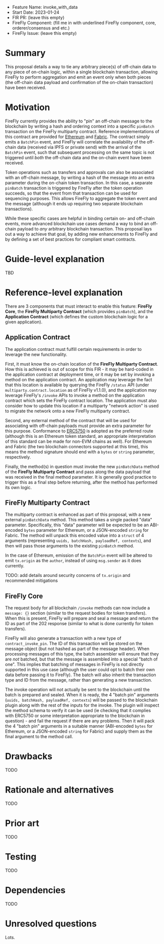 - Feature Name: invoke_with_data
- Start Date: 2023-01-24
- FIR PR: (leave this empty)
- FireFly Component: (fill me in with underlined FireFly component, core, orderer/consensus and etc.)
- FireFly Issue: (leave this empty)

# Summary

[summary]: #summary

This proposal details a way to tie any arbitrary piece(s) of off-chain data to any piece of on-chain
logic, within a single blockchain transaction, allowing FireFly to perform aggregation and emit an
event only when both pieces (the off-chain data payload and confirmation of the on-chain transaction)
have been received.

# Motivation

[motivation]: #motivation

FireFly currently provides the ability to "pin" an off-chain message to the blockchain by writing a hash
and ordering context into a specific `pinBatch` transaction on the FireFly multiparty contract.
Reference implementations of this contract are provided for
[Ethereum](https://github.com/hyperledger/firefly/tree/main/smart_contracts/ethereum/solidity_firefly) and
[Fabric](https://github.com/hyperledger/firefly/tree/main/smart_contracts/fabric/firefly-go). The
contract simply emits a `BatchPin` event, and FireFly will correlate the availability of the off-chain
data (received via IPFS or private send) with the arrival of the `BatchPin` event, such that
subsequent processing on the same topic is not triggered until _both_ the off-chain data and the on-chain
event have been received.

Token operations such as transfers and approvals can also be associated with an off-chain message, by
writing a hash of the message into an extra parameter during the on-chain token transaction. In this case,
a separate `pinBatch` transaction is triggered by FireFly after the token operation succeeds, so that the
event from that transaction can be used for sequencing purposes. This allows FireFly to aggregate the
token event and the message (although it ends up requiring two separate blockchain transactions).

While these specific cases are helpful in binding certain on- and off-chain events, more advanced
blockchain use cases demand a way to bind an off-chain payload to _any_ arbitrary blockchain transaction.
This proposal lays out a way to achieve that goal, by adding new enhancements to FireFly and by defining
a set of best practices for compliant smart contracts.

# Guide-level explanation

[guide-level-explanation]: #guide-level-explanation

TBD

# Reference-level explanation

[reference-level-explanation]: #reference-level-explanation

There are 3 components that must interact to enable this feature: **FireFly Core**, the
**FireFly Multiparty Contract** (which provides `pinBatch`), and the **Application Contract** (which
defines the custom blockchain logic for a given application).

## Application Contract

The application contract must fulfill certain requirements in order to leverage the new functionality.

First, it must know the on-chain location of the **FireFly Multiparty Contract**. How this is achieved
is out of scope for this FIR - it may be hard-coded in the application contract at deployment time, or it
may be set by invoking a method on the application contract. An application may leverage the fact that
this location is available by querying the FireFly `/status` API (under `multiparty.contract.location`
as of FireFly v1.1.0), and the application may leverage FireFly's `/invoke` APIs to invoke a method on
the application contract which sets the FireFly contract location. The application must also consider
how to update this location if a multiparty "network action" is used to migrate the network onto a new
FireFly multiparty contract.

Second, any external method of the contract that will be used for associating with off-chain payloads
must provide an extra parameter for this purpose. Conformance to
[ERC5750](https://eips.ethereum.org/EIPS/eip-5750) is adopted as the preferred route (although this is
an Ethereum token standard, an appropriate interpretation of this standard can be made for non-EVM
chains as well). For Ethereum and Fabric (the two blockchain connectors supported at this time), this
means the method signature should end with a `bytes` or `string` parameter, respectively.

Finally, the method(s) in question must invoke the new `pinBatchData` method of the
**FireFly Multiparty Contract** and pass along the data payload that was received in the final method
parameter. It is generally good practice to trigger this as a final step before returning, after the
method has performed its own logic.

## FireFly Multiparty Contract

The multiparty contract is enhanced as part of this proposal, with a new external `pinBatchData` method.
This method takes a single packed "data" parameter. Specifically, this "data" parameter will be
expected to be an ABI-encoded `bytes` parameter for Ethereum, or a JSON-encoded `string` for Fabric.
The method will unpack this encoded value into a `struct` of 4 arguments (representing
`uuids, batchHash, payloadRef, contexts`), and then will pass those arguments to the existing `pinBatch`
method.

In the case of Ethereum, emission of the `BatchPin` event will be altered to emit `tx.origin` as the
`author`, instead of using `msg.sender` as it does currently.

TODO: add details around security concerns of `tx.origin` and recommended mitigations

## FireFly Core

The request body for all blockchain `/invoke` methods can now include a `message: {}` section (similar
to the request bodies for token transfers). When this is present, FireFly will prepare and seal a message
and return the ID as part of the 202 response (similar to what is done currently for token transfers).

FireFly will also generate a transaction with a new type of `contract_invoke_pin`. The ID of this
transaction will be stored on the message object (but not hashed as part of the message header).
When processing messages of this type, the batch assembler will ensure that they are _not_ batched,
but that the message is assembled into a special "batch of one". This implies that batching of messages
in FireFly is not directly supported in this use case (although the user could opt to batch their own
data before passing it to FireFly). The batch will also inherit the transaction type and ID from the
message, rather than generating a new transaction.

The invoke operation will not actually be sent to the blockchain until the batch is prepared and
sealed. When it is ready, the 4 "batch pin" arguments (`uuids, batchHash, payloadRef, contexts`) will
be passed to the blockchain plugin along with the rest of the inputs for the invoke. The plugin will
inspect the method schema to verify it can be used (ie checking that it complies with ERC5750 or some
interpretation appropriate to the blockchain in question) - and fail the request if there are any
problems. Then it will pack the 4 "batch pin" arguments in a suitable manner (ABI-encoded `bytes`
for Ethereum, or a JSON-encoded `string` for Fabric) and supply them as the final argument to the
method call.

# Drawbacks

[drawbacks]: #drawbacks

TODO

# Rationale and alternatives

[alternatives]: #alternatives

TODO

# Prior art

[prior-art]: #prior-art

TODO

# Testing

[testing]: #testing

TODO

# Dependencies

[dependencies]: #dependencies

TODO

# Unresolved questions

[unresolved]: #unresolved-questions

Lots.
